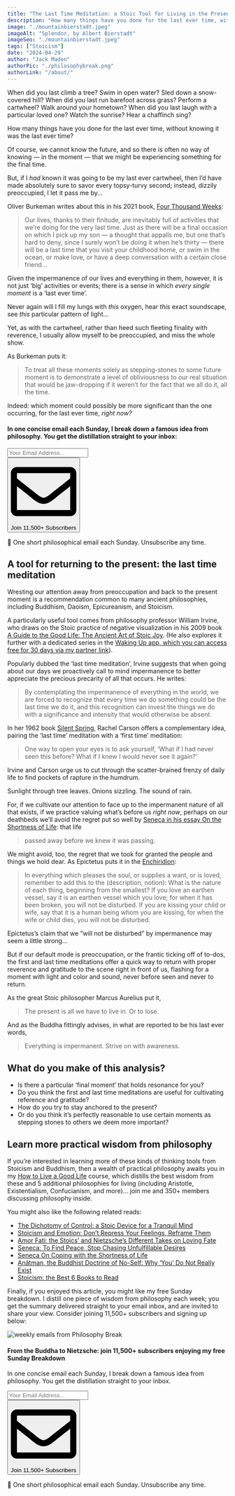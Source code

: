 ```yaml
---
title: "The Last Time Meditation: a Stoic Tool for Living in the Present"
description: "How many things have you done for the last ever time, without knowing it was the last ever time? Here’s a quick mental practice for returning to (and appreciating) the present moment."
image: "./mountainbierstadt.jpeg"
imageAlt: "Splendor, by Albert Bierstadt"
imageSeo: "./mountainbierstadt.jpeg"
tags: ["Stoicism"]
date: "2024-04-29"
author: "Jack Maden"
authorPic: "./philosophybreak.png"
authorLink: "/about/"
---
```


<span class="big-letter">W</span>hen did you last climb a tree? Swim in open water? Sled down a snow-covered hill? When did you last run barefoot across grass? Perform a cartwheel? Walk around your hometown? When did you last laugh with a particular loved one? Watch the sunrise? Hear a chaffinch sing?

How many things have you done for the last ever time, without knowing it was the last ever time?

Of course, we cannot know the future, and so there is often no way of knowing — in the moment — that we might be experiencing something for the final time.

But, if I _had_ known it was going to be my last ever cartwheel, then I’d have made absolutely sure to savor every topsy-turvy second; instead, dizzily preoccupied, I let it pass me by…

Oliver Burkeman writes about this in his 2021 book, <a target="_blank" rel="noopener noreferrer sponsored" href="https://www.amazon.com/Four-Thousand-Weeks-Management-Mortals/dp/B08XZY5ZF7?&linkCode=ll1&tag=philosophybre-20&linkId=bdc8e310358edffa63021a8c3b79948f&language=en_US&ref_=as_li_ss_tl">Four Thousand Weeks</a>:

>Our lives, thanks to their finitude, are inevitably full of activities that we’re doing for the very last time. Just as there will be a final occasion on which I pick up my son — a thought that appalls me, but one that’s hard to deny, since I surely won’t be doing it when he’s thirty — there will be a last time that you visit your childhood home, or swim in the ocean, or make love, or have a deep conversation with a certain close friend…

Given the impermanence of our lives and everything in them, however, it is not just ‘big’ activities or events; there is a sense in which _every single moment_ is a ‘last ever time’.

Never again will I fill my lungs with _this_ oxygen, hear _this_ exact soundscape, see _this_ particular pattern of light…

Yet, as with the cartwheel, rather than heed such fleeting finality with reverence, I usually allow myself to be preoccupied, and miss the whole show.

As Burkeman puts it:

>To treat all these moments solely as stepping-stones to some future moment is to demonstrate a level of obliviousness to our real situation that would be jaw-dropping if it weren’t for the fact that we all do it, all the time.

Indeed: which moment could possibly be more significant than the one occurring, for the last ever time, _right now?_

<!--small subscribe-->
<div class="course-promo darkradial-background subscribe text-center">
    <h4>In one concise email each Sunday, I break down a famous idea from philosophy. You get the distillation straight to your inbox:</h4>
    <div class="small-pad-top">
        <form action="https://app.convertkit.com/forms/5812400/subscriptions" method="post" data-sv-form="5812400" data-uid="be0e52d3c0" data-format="inline" data-version="6" data-options="{&quot;settings&quot;:{&quot;after_subscribe&quot;:{&quot;action&quot;:&quot;message&quot;,&quot;success_message&quot;:&quot;Thank you, philosopher! Your welcome email will land in your inbox shortly.&quot;,&quot;redirect_url&quot;:&quot;https://philosophybreak.com/thank-you/&quot;},&quot;analytics&quot;:{&quot;google&quot;:null,&quot;fathom&quot;:null,&quot;facebook&quot;:null,&quot;segment&quot;:null,&quot;pinterest&quot;:null,&quot;sparkloop&quot;:null,&quot;googletagmanager&quot;:null},&quot;modal&quot;:{&quot;trigger&quot;:&quot;timer&quot;,&quot;scroll_percentage&quot;:null,&quot;timer&quot;:5,&quot;devices&quot;:&quot;all&quot;,&quot;show_once_every&quot;:15},&quot;powered_by&quot;:{&quot;show&quot;:false,&quot;url&quot;:&quot;https://convertkit.com/features/forms?utm_campaign=poweredby&amp;utm_content=form&amp;utm_medium=referral&amp;utm_source=dynamic&quot;},&quot;recaptcha&quot;:{&quot;enabled&quot;:false},&quot;return_visitor&quot;:{&quot;action&quot;:&quot;show&quot;,&quot;custom_content&quot;:&quot;&quot;},&quot;slide_in&quot;:{&quot;display_in&quot;:&quot;bottom_right&quot;,&quot;trigger&quot;:&quot;timer&quot;,&quot;scroll_percentage&quot;:null,&quot;timer&quot;:5,&quot;devices&quot;:&quot;all&quot;,&quot;show_once_every&quot;:15},&quot;sticky_bar&quot;:{&quot;display_in&quot;:&quot;top&quot;,&quot;trigger&quot;:&quot;timer&quot;,&quot;scroll_percentage&quot;:null,&quot;timer&quot;:5,&quot;devices&quot;:&quot;all&quot;,&quot;show_once_every&quot;:15}},&quot;version&quot;:&quot;6&quot;}" min-width="400 500 600 700 800">
        <div data-style="clean"><ul data-element="errors" data-group="alert"></ul><div data-element="fields" data-stacked="false">
            <div>
                <input name="email_address" aria-label="Your Email Address..." placeholder="Your Email Address..." required type="email" />
            </div>
            <button class="button primary" type="submit" data-element="submit"><div><div></div><div></div><div></div></div><span><svg xmlns="http://www.w3.org/2000/svg" viewBox="0 0 512 512"><path d="M464 64H48C21.49 64 0 85.49 0 112v288c0 26.51 21.49 48 48 48h416c26.51 0 48-21.49 48-48V112c0-26.51-21.49-48-48-48zm0 48v40.805c-22.422 18.259-58.168 46.651-134.587 106.49-16.841 13.247-50.201 45.072-73.413 44.701-23.208.375-56.579-31.459-73.413-44.701C106.18 199.465 70.425 171.067 48 152.805V112h416zM48 400V214.398c22.914 18.251 55.409 43.862 104.938 82.646 21.857 17.205 60.134 55.186 103.062 54.955 42.717.231 80.509-37.199 103.053-54.947 49.528-38.783 82.032-64.401 104.947-82.653V400H48z"/></svg>Join 11,500+ Subscribers</span></button>
            </div>
            </div>
        </form>
        <p class="tiny-mar-top no-mar-bottom review-font">💭 One short philosophical email each Sunday. Unsubscribe any time.</p>
    </div>
</div>

## A tool for returning to the present: the last time meditation

<span class="big-letter">W</span>resting our attention away from preoccupation and back to the present moment is a recommendation common to many ancient philosophies, including Buddhism, Daoism, Epicureanism, and Stoicism.

A particularly useful tool comes from philosophy professor William Irvine, who draws on the Stoic practice of negative visualization in his 2009 book <a target="_blank" rel="noopener noreferrer sponsored" href="https://www.amazon.com/A-Guide-to-Good-Life-audiobook/dp/B00G6WCGKI?&linkCode=ll1&tag=philosophybre-20&linkId=bd6211d0651ca59697ddb2aad2ad87cd&language=en_US&ref_=as_li_ss_tl">A Guide to the Good Life: The Ancient Art of Stoic Joy</a>. (He also explores it further with a dedicated series in the <a target="_blank" rel="noopener noreferrer sponsored" href="https://www.wakingup.com/philosophybreak?utm_source=philosophybreak&utm_medium=referral&utm_campaign=website">Waking Up app, which you can access free for 30 days ​via my partner link</a>).

Popularly dubbed the ‘last time meditation’, Irvine suggests that when going about our days we proactively call to mind impermanence to better appreciate the precious precarity of all that occurs. He writes:

>By contemplating the impermanence of everything in the world, we are forced to recognize that every time we do something could be the last time we do it, and this recognition can invest the things we do with a significance and intensity that would otherwise be absent.

In her 1962 book <a target="_blank" rel="noopener noreferrer sponsored" href="https://www.amazon.com/Silent-Spring-Rachel-Carson-audiobook/dp/B000MZHSX0?&linkCode=ll1&tag=philosophybre-20&linkId=3a52de7b011c10c5df061fddaa95384b&language=en_US&ref_=as_li_ss_tl">Silent Spring</a>, Rachel Carson offers a complementary idea, pairing the ‘last time’ meditation with a ‘first time’ meditation:

>One way to open your eyes is to ask yourself, ‘What if I had never seen this before? What if I knew I would never see it again?’

Irvine and Carson urge us to cut through the scatter-brained frenzy of daily life to find pockets of rapture in the humdrum.

Sunlight through tree leaves. Onions sizzling. The sound of rain.

For, if we cultivate our attention to face up to the impermanent nature of all that exists, if we practice valuing what’s before us _right now_, perhaps on our deathbeds we’ll avoid the regret put so well by [Seneca in his essay On the Shortness of Life](/articles/seneca-on-coping-with-the-shortness-of-life/): that life 

>passed away before we knew it was passing.

We might avoid, too, the regret that we took for granted the people and things we hold dear. As Epictetus puts it in the <a target="_blank" rel="noopener noreferrer sponsored" href="https://www.amazon.com/Discourses-and-Selected-Writings/dp/B08VW5WFYH?&linkCode=ll1&tag=philosophybre-20&linkId=6df4eb8daa20b16488f104c8d1bfcb17&language=en_US&ref_=as_li_ss_tl">Enchiridion</a>:

>In everything which pleases the soul, or supplies a want, or is loved, remember to add this to the (description, notion): What is the nature of each thing, beginning from the smallest? If you love an earthen vessel, say it is an earthen vessel which you love; for when it has been broken, you will not be disturbed. If you are kissing your child or wife, say that it is a human being whom you are kissing, for when the wife or child dies, you will not be disturbed.

Epictetus’s claim that we “will not be disturbed” by impermanence may seem a little strong…  

But if our default mode is preoccupation, or the frantic ticking off of to-dos, the first and last time meditations offer a quick way to return with proper reverence and gratitude to the scene right in front of us, flashing for a moment with light and color and sound, never before seen and never to return.

As the great Stoic philosopher Marcus Aurelius put it,

>The present is all we have to live in. Or to lose.

And as the Buddha fittingly advises, in what are reported to be his last ever words,

>Everything is impermanent. Strive on with awareness. 

## What do you make of this analysis?

- Is there a particular ‘final moment’ that holds resonance for you?
- Do you think the first and last time meditations are useful for cultivating reference and gratitude?
- How do you try to stay anchored to the present?
- Or do you think it’s perfectly reasonable to use certain moments as stepping stones to others we deem more important?

## Learn more practical wisdom from philosophy

<span class="big-letter">I</span>f you’re interested in learning more of these kinds of thinking tools from Stoicism and Buddhism, then a wealth of practical philosophy awaits you in my [How to Live a Good Life](/how-to-live-a-good-life/) course, which distills the best wisdom from these and 5 additional philosophies for living (including Aristotle, Existentialism, Confucianism, and more)... join me and 350+ members discussing philosophy inside.

You might also like the following related reads:

- [The Dichotomy of Control: a Stoic Device for a Tranquil Mind](/articles/dichotomy-of-control-a-stoic-device-for-a-tranquil-mind/)
- [Stoicism and Emotion: Don’t Repress Your Feelings, Reframe Them](/articles/stoicism-and-emotion-dont-repress-your-feelings-reframe-them/)
- [Amor Fati: the Stoics’ and Nietzsche’s Different Takes on Loving Fate](/articles/amor-fati-the-stoics-and-nietzsche-different-takes-on-loving-fate/)
- [Seneca: To Find Peace, Stop Chasing Unfulfillable Desires](/articles/seneca-to-find-peace-stop-chasing-unfulfillable-desires/)
- [Seneca On Coping with the Shortness of Life](/articles/seneca-on-coping-with-the-shortness-of-life/)
- [Anātman, the Buddhist Doctrine of No-Self: Why ‘You’ Do Not Really Exist](/articles/anatman-buddhist-doctrine-of-no-self-why-you-do-not-really-exist/)
- [Stoicism: the Best 6 Books to Read](/reading-lists/stoicism/)

Finally, if you enjoyed this article, you might like my free Sunday breakdown. I distill one piece of wisdom from philosophy each week; you get the summary delivered straight to your email inbox, and are invited to share your view. Consider joining 11,500+ subscribers and signing up below:

<!--big subscribe-->
<div class="course-promo darkradial-background subscribe text-center">
    <img src="/static/6313d50bc32799a6c869239128784c7b/e7f7a/weekly-break.webp" alt="weekly emails from Philosophy Break">
    <h4>From the Buddha to Nietzsche: join 11,500+ subscribers enjoying my free Sunday Breakdown</h4>
    <p class="small-grey-font no-mar-bottom">In one concise email each Sunday, I break down a famous idea from philosophy. You get the distillation straight to your inbox.</p>
    <div class="small-pad-top">
        <form action="https://app.convertkit.com/forms/5812400/subscriptions" method="post" data-sv-form="5812400" data-uid="be0e52d3c0" data-format="inline" data-version="6" data-options="{&quot;settings&quot;:{&quot;after_subscribe&quot;:{&quot;action&quot;:&quot;message&quot;,&quot;success_message&quot;:&quot;Thank you, philosopher! Your welcome email will land in your inbox shortly.&quot;,&quot;redirect_url&quot;:&quot;https://philosophybreak.com/thank-you/&quot;},&quot;analytics&quot;:{&quot;google&quot;:null,&quot;fathom&quot;:null,&quot;facebook&quot;:null,&quot;segment&quot;:null,&quot;pinterest&quot;:null,&quot;sparkloop&quot;:null,&quot;googletagmanager&quot;:null},&quot;modal&quot;:{&quot;trigger&quot;:&quot;timer&quot;,&quot;scroll_percentage&quot;:null,&quot;timer&quot;:5,&quot;devices&quot;:&quot;all&quot;,&quot;show_once_every&quot;:15},&quot;powered_by&quot;:{&quot;show&quot;:false,&quot;url&quot;:&quot;https://convertkit.com/features/forms?utm_campaign=poweredby&amp;utm_content=form&amp;utm_medium=referral&amp;utm_source=dynamic&quot;},&quot;recaptcha&quot;:{&quot;enabled&quot;:false},&quot;return_visitor&quot;:{&quot;action&quot;:&quot;show&quot;,&quot;custom_content&quot;:&quot;&quot;},&quot;slide_in&quot;:{&quot;display_in&quot;:&quot;bottom_right&quot;,&quot;trigger&quot;:&quot;timer&quot;,&quot;scroll_percentage&quot;:null,&quot;timer&quot;:5,&quot;devices&quot;:&quot;all&quot;,&quot;show_once_every&quot;:15},&quot;sticky_bar&quot;:{&quot;display_in&quot;:&quot;top&quot;,&quot;trigger&quot;:&quot;timer&quot;,&quot;scroll_percentage&quot;:null,&quot;timer&quot;:5,&quot;devices&quot;:&quot;all&quot;,&quot;show_once_every&quot;:15}},&quot;version&quot;:&quot;6&quot;}" min-width="400 500 600 700 800">
        <div data-style="clean"><ul data-element="errors" data-group="alert"></ul><div data-element="fields" data-stacked="false">
            <div>
                <input name="email_address" aria-label="Your Email Address..." placeholder="Your Email Address..." required type="email" />
            </div>
            <button class="button primary" type="submit" data-element="submit"><div><div></div><div></div><div></div></div><span><svg xmlns="http://www.w3.org/2000/svg" viewBox="0 0 512 512"><path d="M464 64H48C21.49 64 0 85.49 0 112v288c0 26.51 21.49 48 48 48h416c26.51 0 48-21.49 48-48V112c0-26.51-21.49-48-48-48zm0 48v40.805c-22.422 18.259-58.168 46.651-134.587 106.49-16.841 13.247-50.201 45.072-73.413 44.701-23.208.375-56.579-31.459-73.413-44.701C106.18 199.465 70.425 171.067 48 152.805V112h416zM48 400V214.398c22.914 18.251 55.409 43.862 104.938 82.646 21.857 17.205 60.134 55.186 103.062 54.955 42.717.231 80.509-37.199 103.053-54.947 49.528-38.783 82.032-64.401 104.947-82.653V400H48z"/></svg>Join 11,500+ Subscribers</span></button>
            </div>
            </div>
        </form>
        <p class="tiny-mar-top no-mar-bottom review-font">💭 One short philosophical email each Sunday. Unsubscribe any time.</p>
    </div>
</div>